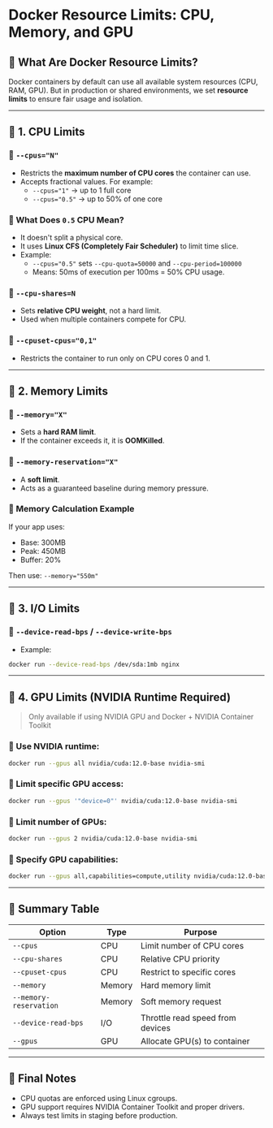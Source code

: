 
# Docker Resource Limits: CPU, Memory, and GPU

## 🧠 What Are Docker Resource Limits?

Docker containers by default can use all available system resources (CPU, RAM, GPU). But in production or shared environments, we set **resource limits** to ensure fair usage and isolation.

---

## 🚀 1. CPU Limits

### 🔹 `--cpus="N"`
- Restricts the **maximum number of CPU cores** the container can use.
- Accepts fractional values. For example:
  - `--cpus="1"` → up to 1 full core
  - `--cpus="0.5"` → up to 50% of one core

### 🔹 What Does `0.5` CPU Mean?
- It doesn't split a physical core.
- It uses **Linux CFS (Completely Fair Scheduler)** to limit time slice.
- Example:
  - `--cpus="0.5"` sets `--cpu-quota=50000` and `--cpu-period=100000`
  - Means: 50ms of execution per 100ms = 50% CPU usage.

### 🔹 `--cpu-shares=N`
- Sets **relative CPU weight**, not a hard limit.
- Used when multiple containers compete for CPU.

### 🔹 `--cpuset-cpus="0,1"`
- Restricts the container to run only on CPU cores 0 and 1.

---

## 🧠 2. Memory Limits

### 🔹 `--memory="X"`
- Sets a **hard RAM limit**.
- If the container exceeds it, it is **OOMKilled**.

### 🔹 `--memory-reservation="X"`
- A **soft limit**.
- Acts as a guaranteed baseline during memory pressure.

### 📐 Memory Calculation Example
If your app uses:
- Base: 300MB
- Peak: 450MB
- Buffer: 20%

Then use: `--memory="550m"`

---

## 🧠 3. I/O Limits

### 🔹 `--device-read-bps` / `--device-write-bps`
- Example:
```bash
docker run --device-read-bps /dev/sda:1mb nginx
```

---

## 🧠 4. GPU Limits (NVIDIA Runtime Required)

> Only available if using NVIDIA GPU and Docker + NVIDIA Container Toolkit

### 🔹 Use NVIDIA runtime:
```bash
docker run --gpus all nvidia/cuda:12.0-base nvidia-smi
```

### 🔹 Limit specific GPU access:
```bash
docker run --gpus '"device=0"' nvidia/cuda:12.0-base nvidia-smi
```

### 🔹 Limit number of GPUs:
```bash
docker run --gpus 2 nvidia/cuda:12.0-base nvidia-smi
```

### 🔹 Specify GPU capabilities:
```bash
docker run --gpus all,capabilities=compute,utility nvidia/cuda:12.0-base nvidia-smi
```

---

## 🧾 Summary Table

| Option               | Type       | Purpose                            |
|----------------------|------------|------------------------------------|
| `--cpus`             | CPU        | Limit number of CPU cores          |
| `--cpu-shares`       | CPU        | Relative CPU priority              |
| `--cpuset-cpus`      | CPU        | Restrict to specific cores         |
| `--memory`           | Memory     | Hard memory limit                  |
| `--memory-reservation`| Memory    | Soft memory request                |
| `--device-read-bps`  | I/O        | Throttle read speed from devices   |
| `--gpus`             | GPU        | Allocate GPU(s) to container       |

---

## 🧠 Final Notes

- CPU quotas are enforced using Linux cgroups.
- GPU support requires NVIDIA Container Toolkit and proper drivers.
- Always test limits in staging before production.

